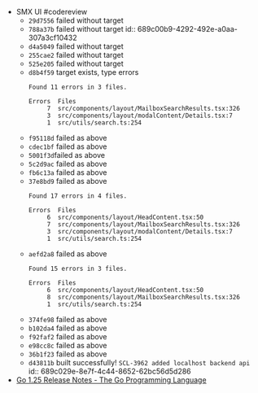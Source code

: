 - SMX UI #codereview
	- `29d7556` failed without target
	- `788a37b` failed without target
	  id:: 689c00b9-4292-492e-a0aa-307a3cf10432
	- `d4a5049` failed without target
	- `255cae2` failed without target
	- `525e205` failed without target
	- `d8b4f59` target exists, type errors
	  ```
	  Found 11 errors in 3 files.
	  
	  Errors  Files
	       7  src/components/layout/MailboxSearchResults.tsx:326
	       3  src/components/layout/modalContent/Details.tsx:7
	       1  src/utils/search.ts:254
	  ```
	- `f95118d` failed as above
	- `cdec1bf` failed as above
	- `5001f3d`failed as above
	- `5c2d9ac` failed as above
	- `fb6c13a` failed as above
	- `37e8bd9` failed as above
	  ```
	  Found 17 errors in 4 files.
	  
	  Errors  Files
	       6  src/components/layout/HeadContent.tsx:50
	       7  src/components/layout/MailboxSearchResults.tsx:326
	       3  src/components/layout/modalContent/Details.tsx:7
	       1  src/utils/search.ts:254
	  ```
	- `aefd2a8` failed as above
	  ```
	  Found 15 errors in 3 files.
	  
	  Errors  Files
	       6  src/components/layout/HeadContent.tsx:50
	       8  src/components/layout/MailboxSearchResults.tsx:326
	       1  src/utils/search.ts:254
	  ```
	- `374fe98` failed as above
	- `b102da4` failed as above
	- `f92faf2` failed as above
	- `e98cc8c` failed as above
	- `36b1f23` failed as above
	- `d43811b` built successfully! `SCL-3962 added localhost backend api`
	  id:: 689c029e-8e7f-4c44-8652-62bc56d5d286
- [Go 1.25 Release Notes - The Go Programming Language](https://go.dev/doc/go1.25)